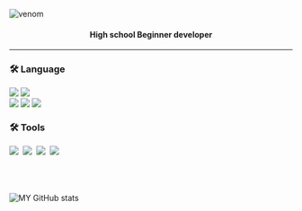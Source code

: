 
![venom](https://capsule-render.vercel.app/api?type=venom&height=200&text=I%20am%20hqnseung&fontSize=70&color=0:0061b8,100:ccce99&stroke=2c9dff)

<h4 align="center">High school Beginner developer</h4>
<hr>

<h3>🛠️ Language</h3>
<div>
      <img src="https://img.shields.io/badge/Node.js-5FA04E?style=for-the-badge&logo=nodedotjs&logoColor=white"/>
      <img src="https://img.shields.io/badge/Express-000000?style=for-the-badge&logo=Express&logoColor=white"/>
      <br>
      <img src="https://img.shields.io/badge/HTML-E34F26?style=for-the-badge&logo=html5&logoColor=white"/>
      <img src="https://img.shields.io/badge/CSS-1572B6?style=for-the-badge&logo=css3&logoColor=white"/>
      <img src="https://img.shields.io/badge/Javascript-F7DF1E?style=for-the-badge&logo=javascript&logoColor=white"/>
  </p>
</div>

<h3>🛠️ Tools</h3>
<div>
  <img src="https://img.shields.io/badge/git-F05033.svg?style=for-the-badge&logo=git&logoColor=white" />&nbsp
  <img src="https://img.shields.io/badge/github-181717.svg?style=for-the-badge&logo=github&logoColor=white" />&nbsp
  <img src="https://img.shields.io/badge/VSCode-2C2C32.svg?style=for-the-badge&logo=visual-studio-code&logoColor=22ABF3" />&nbsp
    <img src="https://img.shields.io/badge/Netlify-2C2C32.svg?style=for-the-badge&logo=netlify&logoColor=#00C7B7" />&nbsp
</div>

<br><br><br>
![MY GitHub stats](https://github-readme-stats.vercel.app/api?username=hqnseung&show_icons=true&theme=cobalt)
